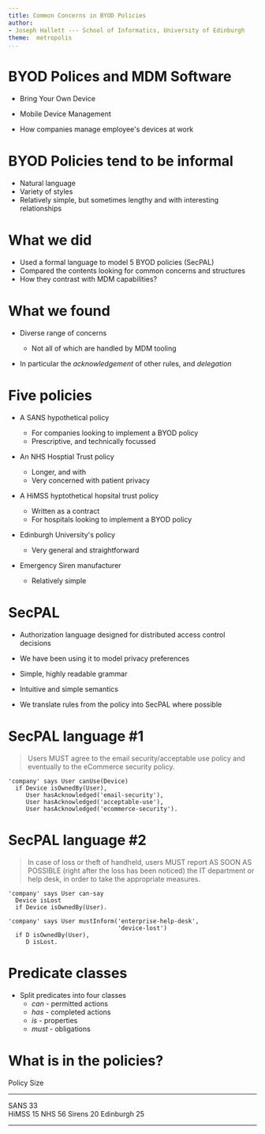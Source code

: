 ```yaml
---
title: Common Concerns in BYOD Policies
author:
- Joseph Hallett --- School of Informatics, University of Edinburgh
theme:  metropolis
...
```


# BYOD Polices and MDM Software

- Bring Your Own Device
- Mobile Device Management

- How companies manage employee's devices at work

# BYOD Policies tend to be informal

- Natural language
- Variety of styles
- Relatively simple, but sometimes lengthy and with interesting relationships

# What we did

- Used a formal language to model 5 BYOD policies (SecPAL)
- Compared the contents looking for common concerns and structures
- How they contrast with MDM capabilities?

# What we found

- Diverse range of concerns
	- Not all of which are handled by MDM tooling
	
- In particular the *acknowledgement* of other rules, and *delegation*

# Five policies

- A SANS hypothetical policy
	- For companies looking to implement a BYOD policy
	- Prescriptive, and technically focussed

- An NHS Hosptial Trust policy
	- Longer, and with
	- Very concerned with patient privacy
	
- A HiMSS hyptothetical hopsital trust policy
	- Written as a contract
	- For hospitals looking to implement a BYOD policy
	
- Edinburgh University's policy
	- Very general and straightforward

- Emergency Siren manufacturer
	- Relatively simple
	
# SecPAL

- Authorization language designed for distributed access control decisions
- We have been using it to model privacy preferences
- Simple, highly readable grammar
- Intuitive and simple semantics

- We translate rules from the policy into SecPAL where possible

# SecPAL language #1

> Users MUST agree to the email security/acceptable use policy and eventually to the eCommerce security policy.

~~~~.secpal
'company' says User canUse(Device)
  if Device isOwnedBy(User),
     User hasAcknowledged('email-security'),
     User hasAcknowledged('acceptable-use'),
     User hasAcknowledged('ecommerce-security').
~~~~
	
# SecPAL language #2

> In case of loss or theft of handheld, users MUST report AS SOON AS POSSIBLE (right after the loss has been noticed) the IT department or help desk, in order to take the appropriate measures.

~~~~.secpal
'company' says User can-say
  Device isLost
  if Device isOwnedBy(User).

'company' says User mustInform('enterprise-help-desk',
                               'device-lost')
  if D isOwnedBy(User),
     D isLost.
~~~~

# Predicate classes

- Split predicates into four classes
	- *can* - permitted actions
	- *has* - completed actions
	- *is* - properties
	- *must* - obligations

# What is in the policies?

Policy     Size   
---------  -----
SANS       33  
HiMSS      15
NHS        56
Sirens     20 
Edinburgh  25
---------  -----

